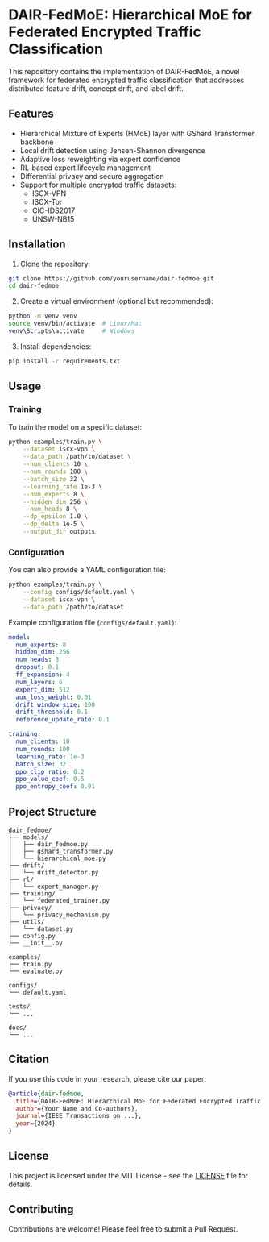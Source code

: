 # DAIR-FedMoE: Hierarchical MoE for Federated Encrypted Traffic Classification

This repository contains the implementation of DAIR-FedMoE, a novel framework for federated encrypted traffic classification that addresses distributed feature drift, concept drift, and label drift.

## Features

- Hierarchical Mixture of Experts (HMoE) layer with GShard Transformer backbone
- Local drift detection using Jensen-Shannon divergence
- Adaptive loss reweighting via expert confidence
- RL-based expert lifecycle management
- Differential privacy and secure aggregation
- Support for multiple encrypted traffic datasets:
  - ISCX-VPN
  - ISCX-Tor
  - CIC-IDS2017
  - UNSW-NB15

## Installation

1. Clone the repository:
```bash
git clone https://github.com/yourusername/dair-fedmoe.git
cd dair-fedmoe
```

2. Create a virtual environment (optional but recommended):
```bash
python -m venv venv
source venv/bin/activate  # Linux/Mac
venv\Scripts\activate     # Windows
```

3. Install dependencies:
```bash
pip install -r requirements.txt
```

## Usage

### Training

To train the model on a specific dataset:

```bash
python examples/train.py \
    --dataset iscx-vpn \
    --data_path /path/to/dataset \
    --num_clients 10 \
    --num_rounds 100 \
    --batch_size 32 \
    --learning_rate 1e-3 \
    --num_experts 8 \
    --hidden_dim 256 \
    --num_heads 8 \
    --dp_epsilon 1.0 \
    --dp_delta 1e-5 \
    --output_dir outputs
```

### Configuration

You can also provide a YAML configuration file:

```bash
python examples/train.py \
    --config configs/default.yaml \
    --dataset iscx-vpn \
    --data_path /path/to/dataset
```

Example configuration file (`configs/default.yaml`):
```yaml
model:
  num_experts: 8
  hidden_dim: 256
  num_heads: 8
  dropout: 0.1
  ff_expansion: 4
  num_layers: 6
  expert_dim: 512
  aux_loss_weight: 0.01
  drift_window_size: 100
  drift_threshold: 0.1
  reference_update_rate: 0.1

training:
  num_clients: 10
  num_rounds: 100
  learning_rate: 1e-3
  batch_size: 32
  ppo_clip_ratio: 0.2
  ppo_value_coef: 0.5
  ppo_entropy_coef: 0.01
```

## Project Structure

```
dair_fedmoe/
├── models/
│   ├── dair_fedmoe.py
│   ├── gshard_transformer.py
│   └── hierarchical_moe.py
├── drift/
│   └── drift_detector.py
├── rl/
│   └── expert_manager.py
├── training/
│   └── federated_trainer.py
├── privacy/
│   └── privacy_mechanism.py
├── utils/
│   └── dataset.py
├── config.py
└── __init__.py

examples/
├── train.py
└── evaluate.py

configs/
└── default.yaml

tests/
└── ...

docs/
└── ...
```

## Citation

If you use this code in your research, please cite our paper:

```bibtex
@article{dair-fedmoe,
  title={DAIR-FedMoE: Hierarchical MoE for Federated Encrypted Traffic Classification under Distributed Feature, Concept, and Label Drift},
  author={Your Name and Co-authors},
  journal={IEEE Transactions on ...},
  year={2024}
}
```

## License

This project is licensed under the MIT License - see the [LICENSE](LICENSE) file for details.

## Contributing

Contributions are welcome! Please feel free to submit a Pull Request. 